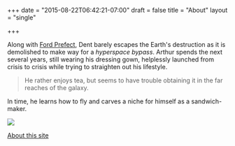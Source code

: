 +++
date = "2015-08-22T06:42:21-07:00"
draft = false
title = "About"
layout = "single"

+++

Along with [Ford Prefect](https://en.wikipedia.org/wiki/Ford_Prefect_\(character\)), Dent barely escapes the Earth's destruction as it is demolished to make way for a *hyperspace bypass*. Arthur spends the next several years, still wearing his dressing gown, helplessly launched from crisis to crisis while trying to straighten out his lifestyle. 

> He rather enjoys tea, but seems to have trouble obtaining it in the far reaches of the galaxy. 

In time, he learns how to fly and carves a niche for himself as a sandwich-maker.

<img src="//placehold.it/300x300" class="profile">

<br />

[About this site](colophon/)
